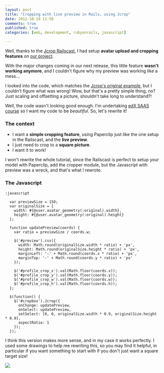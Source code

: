 ```yaml
---
layout: post
title: "Cropping with live preview in Rails, using Jcrop"
date: 2012-10-19 11:50
comments: true
published: true
categories: [web, development, rubyonrails, javascript]

---
```


Well, thanks to the [Jcrop Railscast](http://railscasts.com/episodes/182-cropping-images), I had setup **avatar upload and cropping features** on [our project](http://www.avdice.com).

With the major changes coming in our next release, this little feature **wasn't working anymore**, and I couldn't figure why my preview was working like a mess...

I looked into the code, which matches the [Jcrop's original example](http://deepliquid.com/projects/Jcrop/demos.php?demo=thumbnail), but I couldn't figure what was wrong! Wow, but that's a pretty simple thing, no? Just scaling and offsetting a picture, shouldn't take long to understand?!

Well, the code wasn't looking good enough. I'm undertaking [edX SAAS course](https://www.edx.org/courses/BerkeleyX/CS169.1x/2012_Fall/about) so I want my code to be _beautiful_. So, let's rewrite it!

### The context

* I want a **simple cropping feature**, using Paperclip just like the one setup in the Railscast, and the **live preview**.
* I just need to crop to a **square picture**.
* I want it to work!

I won't rewrite the whole tutorial, since the Railscast is perfect to setup your model with Paperclip, add the cropper module, but the Javascript with preview was a wreck, and that's what I rewrote.

### The Javascript

```
:javascript
  
  var previewSize = 150;
  var originalSize = {
    width: #{@user.avatar_geometry(:original).width},
    height: #{@user.avatar_geometry(:original).height}
  };

  function updatePreview(coords) {
    var ratio = previewSize / coords.w;
    
    $('#preview').css({
      width: Math.round(originalSize.width * ratio) + 'px',  
      height: Math.round(originalSize.height * ratio) + 'px',  
      marginLeft: '-' + Math.round(coords.x * ratio) + 'px',  
      marginTop: '-' + Math.round(coords.y * ratio) + 'px'  
    });

    $('#profile_crop_x').val(Math.floor(coords.x));  
    $('#profile_crop_y').val(Math.floor(coords.y));  
    $('#profile_crop_w').val(Math.floor(coords.w));  
    $('#profile_crop_h').val(Math.floor(coords.h));    
  };

  $(function() {
    $('#cropbox').Jcrop({
      onChange: updatePreview,  
      onSelect: updatePreview,  
      setSelect: [0, 0, originalSize.width * 0.9, originalSize.height * 0.9],  
      aspectRatio: 1
    });
  });
```

I think this version makes more sense, and in my case it works perfectly. I used some drawings to help me rewriting this, so you may find it helpful, in particular if you want something to start with if you don't just want a square target size!

![](https://s3-eu-west-1.amazonaws.com/softrli/assets/2012-10-19-image-cropping-with-live-preview-in-rails-asset-1.png)